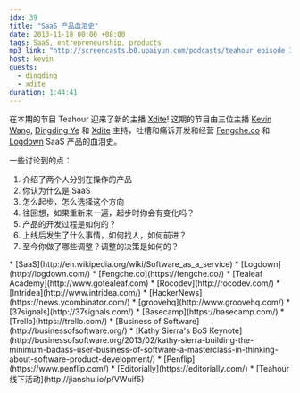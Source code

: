 ```yaml
---
idx: 39
title: "SaaS 产品血泪史"
date: 2013-11-18 00:00 +08:00
tags: SaaS, entrepreneurship, products
mp3_link: "http://screencasts.b0.upaiyun.com/podcasts/teahour_episode_39.m4a"
host: kevin
guests:
  - dingding
  - xdite
duration: 1:44:41
---
```


在本期的节目 Teahour 迎来了新的主播 [Xdite](http://blog.xdite.net/)! 这期的节目由三位主播 [Kevin Wang](http://www.gotealeaf.com), [Dingding Ye](http://yedingding.com) 和 [Xdite](http://blog.xdite.net) 主持，吐槽和痛诉开发和经营 [Fengche.co](https://fengche.co/) 和 [Logdown](http://logdown.com/) SaaS 产品的血泪史。

一些讨论到的点：

1. 介绍了两个人分别在操作的产品
2. 你认为什么是 SaaS
3. 怎么起步，怎么选择这个方向
4. 往回想，如果重新来一遍，起步时你会有变化吗？
5. 产品的开发过程是如何的？
6. 上线后发生了什么事情，如何找人，如何前进？
7. 至今你做了哪些调整？调整的决策是如何的？

<section class="notes" markdown="1">
* [SaaS](http://en.wikipedia.org/wiki/Software_as_a_service)
* [Logdown](http://logdown.com/)
* [Fengche.co](https://fengche.co/)
* [Tealeaf Academy](http://www.gotealeaf.com)
* [Rocodev](http://rocodev.com/)
* [Intridea](http://www.intridea.com/)
* [HackerNews](https://news.ycombinator.com/)
* [groovehq](http://www.groovehq.com/)
* [37signals](http://37signals.com/)
* [Basecamp](https://basecamp.com/)
* [Trello](https://trello.com/)
* [Business of Software](http://businessofsoftware.org/)
* [Kathy Sierra's BoS Keynote](http://businessofsoftware.org/2013/02/kathy-sierra-building-the-minimum-badass-user-business-of-software-a-masterclass-in-thinking-about-software-product-development/)
* [Penflip](https://www.penflip.com/)
* [Editorially](https://editorially.com/)
* [Teahour 线下活动](http://jianshu.io/p/VWuif5)
</section>
